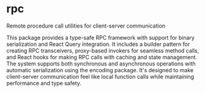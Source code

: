 # rpc

Remote procedure call utilities for client-server communication

This package provides a type-safe RPC framework with support for binary serialization and React Query integration. It includes a builder pattern for creating RPC transceivers, proxy-based invokers for seamless method calls, and React hooks for making RPC calls with caching and state management. The system supports both synchronous and asynchronous operations with automatic serialization using the encoding package. It's designed to make client-server communication feel like local function calls while maintaining performance and type safety.
